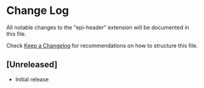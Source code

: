 # Change Log
All notable changes to the "epi-header" extension will be documented in this file.

Check [Keep a Changelog](http://keepachangelog.com/) for recommendations on how to structure this file.

## [Unreleased]
- Initial release